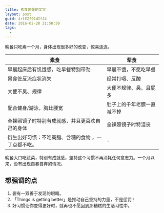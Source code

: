```yaml
---
title: 素食晚餐的奖赏
layout: post
guid: 4rtEZf91dIfJ4
date: 2016-02-20 21:50:50
tags:
  - 
---
```


晚餐只吃素一个月，身体出现很多好的改变，惊喜连连。

|  素食 | 荤食  |
|---|---|
|  早晨起床后有饥饿感，吃早餐特别带劲 | 早晨不饿，不愿吃早餐  |
|  胃食管反流症状消失                   | 经常打嗝、反酸  |
|  大便不臭、规律                                 | 大便不规律、臭、且屁多  |
|  配合健身/游泳，胸比腰宽       | 肚子上的千年老膘一直减不掉   |
| 全裸照镜子时特别有成就感，并且更喜欢自己的身体 | 全裸照镜子时特沮丧 |
|  衍生出好习惯：不吃高脂、含糖的食物 ，一丁点都不吃。      | -  |

晚餐大口吃蔬菜，特别有成就感，坚持这个习惯不再消耗任何意志力。一个月以来，没有出现自暴自弃的情况。

## 想强调的点

1. 要有一双善于发现的眼睛。
2. 「Things is getting better」是推动自己坚持的力量，不是惩罚！
3. 好习惯让你变得更好时，就再也不愿回到那糟糕的生活习性中。